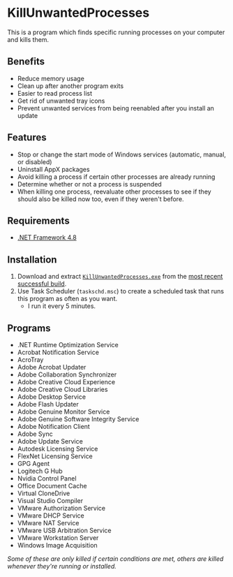 KillUnwantedProcesses
===

This is a program which finds specific running processes on your computer and kills them.

## Benefits
- Reduce memory usage
- Clean up after another program exits
- Easier to read process list
- Get rid of unwanted tray icons
- Prevent unwanted services from being reenabled after you install an update

## Features
- Stop or change the start mode of Windows services (automatic, manual, or disabled)
- Uninstall AppX packages
- Avoid killing a process if certain other processes are already running
- Determine whether or not a process is suspended
- When killing one process, reevaluate other processes to see if they should also be killed now too, even if they weren't before.

## Requirements
- [.NET Framework 4.8](https://dotnet.microsoft.com/download/dotnet-framework)

## Installation
1. Download and extract [`KillUnwantedProcesses.exe`](https://nightly.link/Aldaviva/KillUnwantedProcesses/workflows/netframework/master/KillUnwantedProcesses.exe.zip) from the [most recent successful build](https://github.com/Aldaviva/KillUnwantedProcesses/actions?query=is%3Asuccess).
1. Use Task Scheduler (`taskschd.msc`) to create a scheduled task that runs this program as often as you want.
    - I run it every 5 minutes.

## Programs
- .NET Runtime Optimization Service
- Acrobat Notification Service
- AcroTray
- Adobe Acrobat Updater
- Adobe Collaboration Synchronizer
- Adobe Creative Cloud Experience
- Adobe Creative Cloud Libraries
- Adobe Desktop Service
- Adobe Flash Updater
- Adobe Genuine Monitor Service
- Adobe Genuine Software Integrity Service
- Adobe Notification Client
- Adobe Sync
- Adobe Update Service
- Autodesk Licensing Service
- FlexNet Licensing Service
- GPG Agent
- Logitech G Hub
- Nvidia Control Panel
- Office Document Cache
- Virtual CloneDrive
- Visual Studio Compiler
- VMware Authorization Service
- VMware DHCP Service
- VMware NAT Service
- VMware USB Arbitration Service
- VMware Workstation Server
- Windows Image Acquisition

*Some of these are only killed if certain conditions are met, others are killed whenever they're running or installed.*